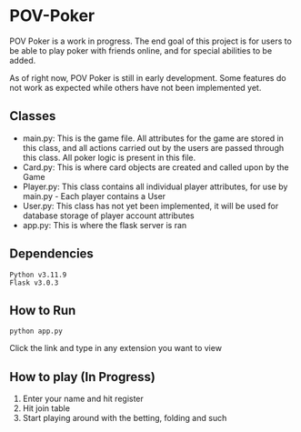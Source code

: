 # POV-Poker
POV Poker is a work in progress. The end goal of this project is for users to be able to play poker with friends online, and for special abilities to be added.

As of right now, POV Poker is still in early development. Some features do not work as expected while others have not been implemented yet. 

## Classes
* main.py: This is the game file. All attributes for the game are stored in this class, and all actions carried out by the users are passed through this class. All poker logic is present in this file.
* Card.py: This is where card objects are created and called upon by the Game
* Player.py: This class contains all individual player attributes, for use by main.py - Each player contains a User
* User.py: This class has not yet been implemented, it will be used for database storage of player account attributes
* app.py: This is where the flask server is ran


## Dependencies
```console
Python v3.11.9
Flask v3.0.3
```

## How to Run
```console
python app.py
```
Click the link and type in any extension you want to view

## How to play (In Progress)
1. Enter your name and hit register
2. Hit join table
3. Start playing around with the betting, folding and such
